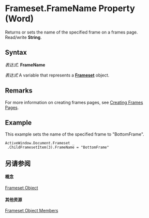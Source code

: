
# Frameset.FrameName Property (Word)

Returns or sets the name of the specified frame on a frames page. Read/write  **String**.


## Syntax

 _表达式_. **FrameName**

 _表达式_ A variable that represents a **[Frameset](d76806db-c82f-f7b6-fb85-28a649de48a7.md)** object.


## Remarks

For more information on creating frames pages, see [Creating Frames Pages](0245564e-b2df-83cd-1e32-e63079970dc1.md).


## Example

This example sets the name of the specified frame to "BottomFrame".


```
ActiveWindow.Document.Frameset _ 
 .ChildFramesetItem(3).FrameName = "BottomFrame"
```


## 另请参阅


#### 概念


[Frameset Object](d76806db-c82f-f7b6-fb85-28a649de48a7.md)
#### 其他资源


[Frameset Object Members](http://msdn.microsoft.com/library/474a7466-e5b9-6526-2be7-6d4edaa423ae%28Office.15%29.aspx)